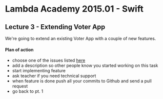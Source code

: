 # Lambda Academy 2015.01 - Swift
## Lecture 3 - Extending Voter App

We're going to extend an existing Voter App with a couple of new features.

#### Plan of action
- choose one of the issues listed [here](https://github.com/lambdaacademy/2015.01_swift/issues)
- add a description so other people know you started working on this task
- start implementing feature
- ask teacher if you need technical support
- when feature is done push all your commits to Github and send a pull request
- go back to pt. 1